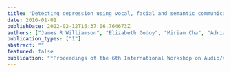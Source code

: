 ```yaml
---
title: "Detecting depression using vocal, facial and semantic communication cues"
date: 2016-01-01
publishDate: 2022-02-12T16:37:06.764673Z
authors: ["James R Williamson", "Elizabeth Godoy", "Miriam Cha", "Adrianne Schwarzentruber", "Pooya Khorrami", "Youngjune Gwon", "Hsiang-Tsung Kung", "Charlie Dagli", "Thomas F Quatieri"]
publication_types: ["1"]
abstract: ""
featured: false
publication: "*Proceedings of the 6th International Workshop on Audio/Visual Emotion Challenge*"
---
```


